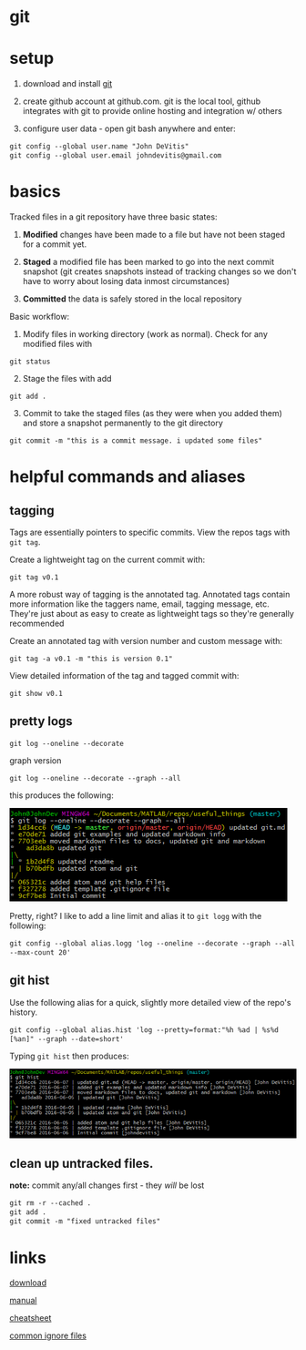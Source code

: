 # git


# setup
1. download and install [git](https://git-scm.com/download/win)

2. create github account at github.com. git is the local tool, github integrates with git to provide
	online hosting and integration w/ others

3. configure user data - open git bash anywhere and enter:
```
git config --global user.name "John DeVitis"
git config --global user.email johndevitis@gmail.com
```

# basics
Tracked files in a git repository have three basic states:

1. __Modified__ changes have been made to a file but have not been staged for a commit yet.

2. __Staged__ a modified file has been marked to go into the next commit snapshot (git creates snapshots instead of tracking changes so we don't have to worry about losing data inmost circumstances)

3. __Committed__ the data is safely stored in the local repository

Basic workflow:
1. Modify files in working directory (work as normal). Check for any modified files with
```
git status
```

2. Stage the files with add
```
git add .
```

3. Commit to take the staged files (as they were when you added them) and store a snapshot permanently to the git directory
```
git commit -m "this is a commit message. i updated some files"
```

# helpful commands and aliases

## tagging
Tags are essentially pointers to specific commits. View the repos tags with `git tag`.

Create a lightweight tag on the current commit with:
```
git tag v0.1
```

A more robust way of tagging is the annotated tag. Annotated tags contain more information like the taggers name, email, tagging message, etc. They're just about as easy to create as lightweight tags so they're generally recommended

Create an annotated tag with version number and custom message with:

```
git tag -a v0.1 -m "this is version 0.1"
```

View detailed information of the tag and tagged commit with:
```
git show v0.1
```

## pretty logs
```
git log --oneline --decorate
```

graph version
```
git log --oneline --decorate --graph --all
```
this produces the following:  

![](git_log.PNG)

Pretty, right? I like to add a line limit and alias it to `git logg` with the following:
```
git config --global alias.logg 'log --oneline --decorate --graph --all --max-count 20'
```


## git hist
Use the following alias for a quick, slightly more detailed view of the repo's history.
```
git config --global alias.hist 'log --pretty=format:"%h %ad | %s%d [%an]" --graph --date=short'
```
Typing `git hist` then produces:

![](git_hist.PNG)


## clean up untracked files.

**note:** commit any/all changes first - they *will* be lost
```
git rm -r --cached .
git add .
git commit -m "fixed untracked files"
```



# links
[download](https://git-scm.com)

[manual](https://git-scm.com/book/en/v2/Getting-Started-About-Version-Control)

[cheatsheet](https://services.github.com/kit/downloads/github-git-cheat-sheet.pdf)

[common ignore files](https://github.com/github/gitignore)
